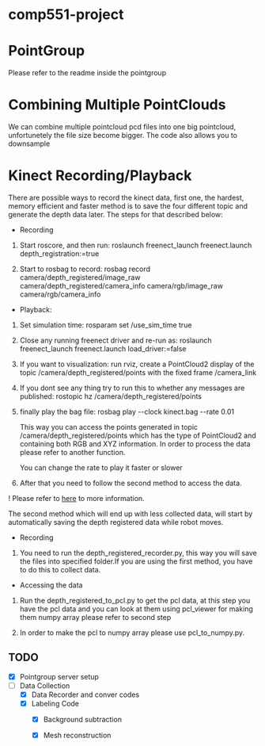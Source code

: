 # comp551-project

# PointGroup

Please refer to the readme inside the pointgroup

# Combining Multiple PointClouds

We can combine multiple pointcloud pcd files into one big pointcloud, unfortunetely the 
file size become bigger. The code also allows you to downsample 

# Kinect Recording/Playback

There are possible ways to record the kinect data, first one, the hardest, memory efficient
and faster method is to save the four different topic and generate the depth data later.
The steps for that described below:

* Recording
1. Start roscore, and then run:
    roslaunch freenect_launch freenect.launch depth_registration:=true

2. Start to rosbag to record:
    rosbag record camera/depth_registered/image_raw camera/depth_registered/camera_info camera/rgb/image_raw camera/rgb/camera_info

* Playback:
1. Set simulation time:
    rosparam set /use_sim_time true
2. Close any running freenect driver and re-run as:
    roslaunch freenect_launch freenect.launch load_driver:=false

3. If you want to visualization: 
    run rviz, create a PointCloud2 display of the topic /camera/depth_registered/points with the fixed frame 
    /camera_link 

4. If you dont see any thing try to run this to whether any messages are published:
    rostopic hz /camera/depth_registered/points

5. finally play the bag file:
    rosbag play --clock kinect.bag --rate 0.01

    This way you can access the points generated in topic /camera/depth_registered/points which has the type of PointCloud2
    and containing both RGB and XYZ information. In order to process the data please refer to another function.

    You can change the rate to play it faster or slower

6. After that you need to follow the second method to access the data.

! Please refer to [here](http://wiki.ros.org/openni_launch/Tutorials/BagRecordingPlayback) to more information.

The second method which will end up with less collected data, will start by automatically saving the depth registered data 
while robot moves.

* Recording

1. You need to run the depth_registered_recorder.py, this way you will save the files into specified folder.If you are
    using the first method, you have to do this to collect data. 

* Accessing the data

1. Run the depth_registered_to_pcl.py to get the pcl data, at this step you have the pcl data and you can look at them using
    pcl_viewer for making them numpy array please refer to second step

2. In order to make the pcl to numpy array please use pcl_to_numpy.py. 


## TODO
- [x] Pointgroup server setup
- [ ] Data Collection
    - [x] Data Recorder and conver codes
    - [x] Labeling Code
      - [x] Background subtraction
      - [x] Mesh reconstruction

  


